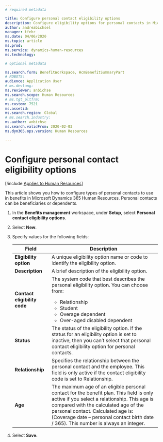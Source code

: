 ```yaml
---
# required metadata

title: Configure personal contact eligibility options
description: Configure eligibility options for personal contacts in Microsoft Dynamics 365 Human Resources. Personal contacts can be beneficiaries or dependents.
author: andreabichsel
manager: tfehr
ms.date: 04/06/2020
ms.topic: article
ms.prod: 
ms.service: dynamics-human-resources
ms.technology: 

# optional metadata

ms.search.form: BenefitWorkspace, HcmBenefitSummaryPart
# ROBOTS: 
audience: Application User
# ms.devlang: 
ms.reviewer: anbichse
ms.search.scope: Human Resources
# ms.tgt_pltfrm: 
ms.custom: 7521
ms.assetid: 
ms.search.region: Global
# ms.search.industry: 
ms.author: anbichse
ms.search.validFrom: 2020-02-03
ms.dyn365.ops.version: Human Resources

---
```


# Configure personal contact eligibility options

[!include [Applies to Human Resources](../includes/applies-to-hr.md)]

This article shows you how to configure types of personal contacts to use in benefits in Microsoft Dynamics 365 Human Resources. Personal contacts can be beneficiaries or dependents. 

1. In the **Benefits management** workspace, under **Setup**, select **Personal contact eligibility options**.

2. Select **New**.

3. Specify values for the following fields:

   | Field | Description |
   | --- | --- |
   | **Eligibility option** | A unique eligibility option name or code to identify the eligibility option. |
   | **Description** | A brief description of the eligibility option. |
   | **Contact eligibility code** | The system code that best describes the personal eligibility option. You can choose from: <ul><li>Relationship</li><li>Student</li><li>Overage dependent</li><li>Over-aged disabled dependent</li></ul> |
   | **Status** | The status of the eligibility option. If the status for an eligibility option is set to inactive, then you can’t select that personal contact eligibility option for personal contacts. |
   | **Relationship** | Specifies the relationship between the personal contact and the employee. This field is only active if the contact eligibility code is set to Relationship. |
   | **Age** | The maximum age of an eligible personal contact for the benefit plan. This field is only active if you select a relationship. This age is compared with the calculated age of the personal contact. Calculated age is: (Coverage date – personal contact birth date / 365). This number is always an integer. |

4. Select **Save**. 
